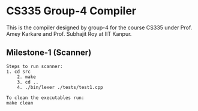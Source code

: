 # CS335 Group-4 Compiler

This is the compiler designed by group-4 for the course CS335 under Prof. Amey Karkare and Prof. Subhajit Roy at IIT Kanpur.

## Milestone-1 (Scanner)

    Steps to run scanner: 
	1. cd src
     	2. make
     	3. cd ..
     	4. ./bin/lexer ./tests/test1.cpp

    To clean the executables run:
	make clean
